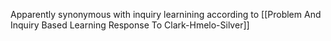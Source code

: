 Apparently synonymous with inquiry learnining according to [[Problem And Inquiry Based Learning Response To Clark-Hmelo-Silver]]
